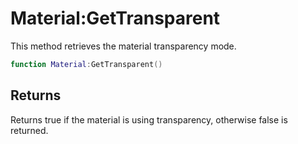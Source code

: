 # Material:GetTransparent

This method retrieves the material transparency mode.

```lua
function Material:GetTransparent()
```

## Returns

Returns true if the material is using transparency, otherwise false is returned.